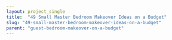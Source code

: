 ```yaml
---
layout: project_single
title:  "49 Small Master Bedroom Makeover Ideas on a Budget"
slug: "49-small-master-bedroom-makeover-ideas-on-a-budget"
parent: "guest-bedroom-makeover-on-a-budget"
---
```

 